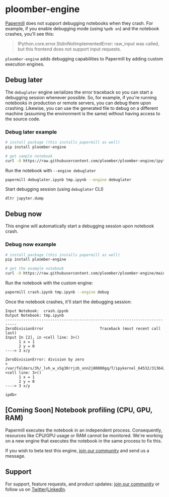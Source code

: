 # ploomber-engine

[Papermill](https://github.com/nteract/papermill) does not support debugging notebooks when they crash. For example, if you enable debugging mode (using `%pdb on`) and the notebook crashes, you'll see this:

> IPython.core.error.StdinNotImplementedError: raw_input was called, but this frontend does not support input requests.

`ploomber-engine` adds debugging capabilities to Papermill by adding custom execution engines.

## Debug later

The `debuglater` engine serializes the error traceback so you can start a debugging session whenever possible. So, for example, if you're running notebooks in production or remote servers, you can debug them upon crashing. Likewise, you can use the generated file to debug on a different machine (assuming the environment is the same) without having access to the source code.

### Debug later example

```sh
# install package (this installs papermill as well)
pip install ploomber-engine

# get sample notebook
curl -O https://raw.githubusercontent.com/ploomber/ploomber-engine/ipython/tests/assets/debuglater.ipynb
```

Run the notebook with `--engine debuglater`

```sh tags=['raises-exception']
papermill debuglater.ipynb tmp.ipynb --engine debuglater
```

Start debugging session (using `debuglater` CLI)

<!-- #region -->
```
dltr jupyter.dump
```
<!-- #endregion -->

## Debug now

This engine will automatically start a debugging session upon notebook crash.
### Debug now example

```sh
# install package (this installs papermill as well)
pip install ploomber-engine

# get the example notebook
curl -O https://raw.githubusercontent.com/ploomber/ploomber-engine/main/tests/assets/crash.ipynb
```

Run the notebook with the custom engine:

```sh tags=['raises-exception']
papermill crash.ipynb tmp.ipynb --engine debug
```


Once the notebook crashes, it'll start the debugging session:

```
Input Notebook:  crash.ipynb
Output Notebook: tmp.ipynb
---------------------------------------------------------------------------
ZeroDivisionError                         Traceback (most recent call last)
Input In [2], in <cell line: 3>()
      1 x = 1
      2 y = 0
----> 3 x/y

ZeroDivisionError: division by zero
> /var/folders/3h/_lvh_w_x5g30rrjzb_xnn2j80000gq/T/ipykernel_64532/3136424576.py(3)<cell line: 3>()
      1 x = 1
      2 y = 0
----> 3 x/y

ipdb>
```

## [Coming Soon] Notebook profiling (CPU, GPU, RAM)

Papermill executes the notebook in an independent process. Consequently,
resources like CPU/GPU usage or RAM cannot be monitored. We're working on a
new engine that executes the notebook in the same process to fix this.

If you wish to beta test this engine, [join our community](https://ploomber.io/community) and send us a message.
## Support

For support, feature requests, and product updates: [join our community](https://ploomber.io/community) or follow us on [Twitter](https://twitter.com/ploomber)/[LinkedIn](https://www.linkedin.com/company/ploomber/).